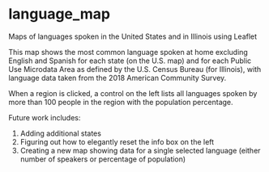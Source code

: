 # language_map

Maps of languages spoken in the United States and in Illinois using Leaflet

This map shows the most common language spoken at home excluding English and Spanish for each state (on the U.S. map) and for each Public Use Microdata Area as defined by the U.S. Census Bureau (for Illinois), with language data taken from the 2018 American Community Survey.

When a region is clicked, a control on the left lists all languages spoken by more than 100 people in the region with the population percentage.

Future work includes:
1) Adding additional states
2) Figuring out how to elegantly reset the info box on the left
3) Creating a new map showing data for a single selected language (either number of speakers or percentage of population)
